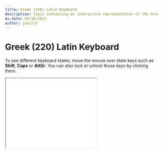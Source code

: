 ```yaml
--- 
title: Greek (220) Latin Keyboard 
description: Topic containing an interactive representation of the Greek (220) Latin Keyboard 
ms.date: 04/26/2021 
author: jowilco 
--- 
```

 
# Greek (220) Latin Keyboard 
 
To see different keyboard states, move the mouse over state keys such as **Shift**, **Caps** or **AltGr**. You can also lock or unlock those keys by clicking them. 
 
<iframe src="kbdhela2.html" height="230"></iframe> 
